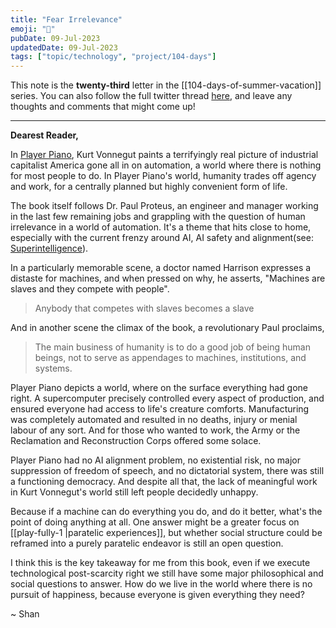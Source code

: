 ```yaml
---
title: "Fear Irrelevance"
emoji: "🐴"
pubDate: 09-Jul-2023
updatedDate: 09-Jul-2023
tags: ["topic/technology", "project/104-days"]
---
```


This note is the **twenty-third** letter in the [[104-days-of-summer-vacation]] series. You can also follow the full twitter thread [here](https://twitter.com/solderneer/status/1668911213810716672), and leave any thoughts and comments that might come up!

---

**Dearest Reader,**

In [Player Piano](https://www.goodreads.com/book/show/9597.Player_Piano), Kurt Vonnegut paints a terrifyingly real picture of industrial capitalist America gone all in on automation, a world where there is nothing for most people to do. In Player Piano's world, humanity trades off agency and work, for a centrally planned but highly convenient form of life.

The book itself follows Dr. Paul Proteus, an engineer and manager working in the last few remaining jobs and grappling with the question of human irrelevance in a world of automation. It's a theme that hits close to home, especially with the current frenzy around AI, AI safety and alignment(see: [Superintelligence](https://www.amazon.com/Superintelligence-Dangers-Strategies-Nick-Bostrom/dp/1501227742)).

In a particularly memorable scene, a doctor named Harrison expresses a distaste for machines, and when pressed on why, he asserts, "Machines are slaves and they compete with people".

>Anybody that competes with slaves becomes a slave

And in another scene the climax of the book, a revolutionary Paul proclaims,

>The main business of humanity is to do a good job of being human beings, not to serve as appendages to machines, institutions, and systems.

Player Piano depicts a world, where on the surface everything had gone right. A supercomputer precisely controlled every aspect of production, and ensured everyone had access to life's creature comforts. Manufacturing was completely automated and resulted in no deaths, injury or menial labour of any sort. And for those who wanted to work, the Army or the Reclamation and Reconstruction Corps offered some solace.

Player Piano had no AI alignment problem, no existential risk, no major suppression of freedom of speech, and no dictatorial system, there was still a functioning democracy. And despite all that, the lack of meaningful work in Kurt Vonnegut's world still left people decidedly unhappy.

Because if a machine can do everything you do, and do it better, what's the point of doing anything at all. One answer might be a greater focus on [[play-fully-1 |paratelic experiences]], but whether social structure could be reframed into a purely paratelic endeavor is still an open question.

I think this is the key takeaway for me from this book, even if we execute technological post-scarcity right we still have some major philosophical and social questions to answer. How do we live in the world where there is no pursuit of happiness, because everyone is given everything they need?

~ Shan